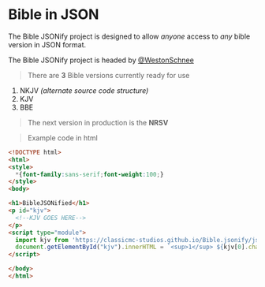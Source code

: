 # Bible in JSON

The Bible JSONify project is designed to allow *anyone* access to *any* bible version in JSON format.

The Bible JSONify project is headed by [@WestonSchnee](https://github.com/ClassicMC-Studios) 

> There are **3** Bible versions currently ready for use

1. NKJV *(alternate source code structure)*
2. KJV
3. BBE

> The next version in production is the **NRSV**

> Example code in html

```html
<!DOCTYPE html>
<html>
<style>
  *{font-family:sans-serif;font-weight:100;}
</style>
<body>

<h1>BibleJSONified</h1>
<p id="kjv">
  <!--KJV GOES HERE-->
</p>
<script type="module">
  import kjv from 'https://classicmc-studios.github.io/Bible.jsonify/jsonified/KJV.json' assert { type: 'json' };
  document.getElementById("kjv").innerHTML = `<sup>1</sup> ${kjv[0].chapters[0][0]} <sup>2</sup> ${kjv[0].chapters[0][1]}<br/> &nbsp;&nbsp;- ${kjv[0].name} 1:1-2`;
</script>

</body>
</html>

```

